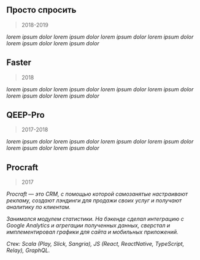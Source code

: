 ## Просто спросить

> 2018-2019

_lorem ipsum dolor lorem ipsum dolor lorem ipsum dolor lorem ipsum dolor lorem ipsum dolor lorem ipsum dolor_

## Faster

> 2018

_lorem ipsum dolor lorem ipsum dolor lorem ipsum dolor lorem ipsum dolor lorem ipsum dolor lorem ipsum dolor_

## QEEP-Pro

> 2017-2018

_lorem ipsum dolor lorem ipsum dolor lorem ipsum dolor lorem ipsum dolor lorem ipsum dolor lorem ipsum dolor_

## Procraft

> 2017

_Procraft — это CRM, с помощью которой самозанятые настраивают рекламу, создают лэндинги для продажи своих услуг и получают аналитику по клиентам._

_Занимался модулем статистики. На бэкенде сделал интеграцию с Google Analytics и агрегации полученных данных, сверстал и имплементировал графики для сайта и мобильных приложений._

_Стек: Scala (Play, Slick, Sangria), JS (React, ReactNative, TypeScript, Relay), GraphQL._
